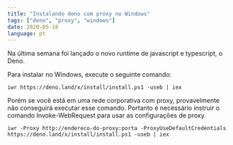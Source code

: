 ```yaml
---
title: "Instalando deno com proxy no Windows"
tags: ["deno", "proxy", "windows"]
date: 2020-05-18
language: pt
---
```


Na última semana foi lançado o novo runtime de javascript e typescript, o Deno.

Para instalar no Windows, execute o seguinte comando:

```
iwr https://deno.land/x/install/install.ps1 -useb | iex
```

Porém se você está em uma rede corporativa com proxy, provavelmente não conseguirá executar esse comando.
Portanto é necessário instruir o comando Invoke-WebRequest para usar as configurações de proxy.

```
iwr -Proxy http://endereco-do-proxy:porta -ProxyUseDefaultCredentials https://deno.land/x/install/install.ps1 -useb | iex
```
